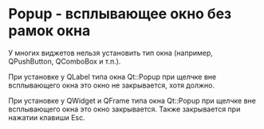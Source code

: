 # Popup - всплывающее окно без рамок окна

У многих виджетов нельзя установить тип окна (например, QPushButton, QComboBox и т.п.).

При установке у QLabel типа окна Qt::Popup при щелчке вне всплывающего окна это окно не закрывается, хотя должно.

При установке у QWidget и QFrame типа окна Qt::Popup при щелчке вне всплывающего окна это окно закрывается. Также закрывается при нажатии клавиши Esc.
